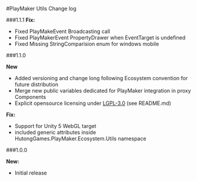 #PlayMaker Utils Change log

###1.1.1
**Fix:**  
- Fixed PlayMakeEvent Broadcasting call  
- Fixed PlayMakerEvent PropertyDrawer when EventTarget is undefined  
- Fixed Missing StringComparision enum for windows mobile


###1.1.0

**New**  
- Added versioning and change long following Ecosystem convention for future distribution  
- Merge new public variables dedicated for PlayMaker integration in proxy Components
- Explicit opensource licensing under [LGPL-3.0](http://opensource.org/licenses/LGPL-3.0) (see README.md)

**Fix:**  
- Support for Unity 5 WebGL target
- included generic attributes inside HutongGames.PlayMaker.Ecosystem.Utils namespace
  

###1.0.0

**New:**  
- Initial release

